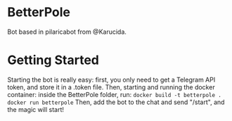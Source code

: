 # BetterPole
Bot based in pilaricabot from @Karucida.

# Getting Started
Starting the bot is really easy: first, you only need to get a Telegram API token, and store it in a .token file.
Then, starting and running the docker container: inside the BetterPole folder, run:
`docker build -t betterpole .`
`docker run betterpole`
Then, add the bot to the chat and send "/start", and the magic will start!
